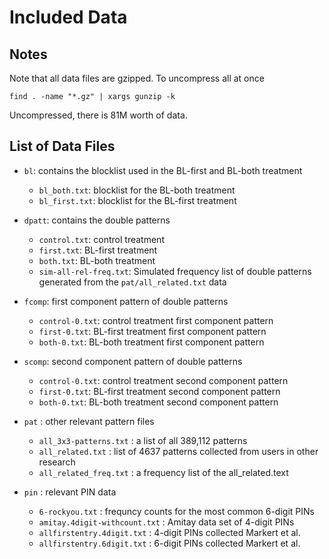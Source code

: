 # Included Data

## Notes
Note that all data files are gzipped. To uncompress all at once

```
find . -name "*.gz" | xargs gunzip -k 
```

Uncompressed, there is 81M worth of data.

## List of Data Files

* `bl`: contains the blocklist used in the BL-first and BL-both treatment
   * `bl_both.txt`: blocklist for the BL-both treatment
   * `bl_first.txt`: blocklist for the BL-first treatment
   
* `dpatt`: contains the double patterns
  * `control.txt`: control treatment
  * `first.txt`: BL-first treatment
  * `both.txt`: BL-both treatment
  * `sim-all-rel-freq.txt`: Simulated frequency list of double patterns generated from the `pat/all_related.txt` data
  
* `fcomp`: first component pattern of double patterns
  * `control-0.txt`: control treatment first component pattern
  * `first-0.txt`: BL-first treatment first component pattern
  * `both-0.txt`: BL-both treatment first component pattern

* `scomp`: second component pattern of double patterns
  * `control-0.txt`: control treatment second component pattern
  * `first-0.txt`: BL-first treatment second component pattern
  * `both-0.txt`: BL-both treatment second component pattern

  
* `pat` : other relevant pattern files
  * `all_3x3-patterns.txt` : a list of all 389,112 patterns
  * `all_related.txt` : list of 4637 patterns collected from users in other research
  * `all_related_freq.txt` : a frequency list of the all_related.text
  
* `pin` : relevant PIN data
  * `6-rockyou.txt` : frequncy counts for the most common 6-digit PINs
  * `amitay.4digit-withcount.txt` : Amitay data set of 4-digit PINs
  * `allfirstentry.4digit.txt` : 4-digit PINs collected Markert et al.
  * `allfirstentry.6digit.txt` : 6-digit PINs collected Markert et al.


